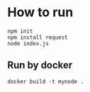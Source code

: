 # How to run
```
npm init
npm install request
node index.js
```

## Run by docker
```
docker build -t mynode .
```

